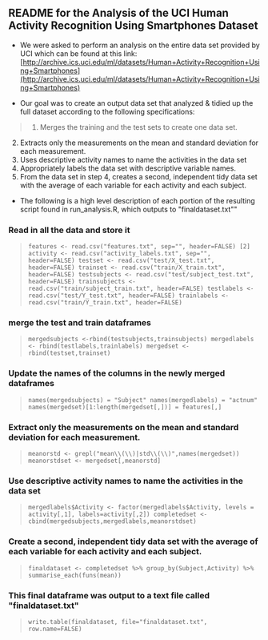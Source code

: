 ## README for the Analysis of the UCI Human Activity Recognition Using Smartphones Dataset

* We were asked to perform an analysis on the entire data set provided by UCI which can be found at this link: [http://archive.ics.uci.edu/ml/datasets/Human+Activity+Recognition+Using+Smartphones](http://archive.ics.uci.edu/ml/datasets/Human+Activity+Recognition+Using+Smartphones)

* Our goal was to create an output data set that analyzed & tidied up the full dataset according to the following specifications:

>1. Merges the training and the test sets to create one data set.
2. Extracts only the measurements on the mean and standard deviation for each measurement.
3. Uses descriptive activity names to name the activities in the data set
4. Appropriately labels the data set with descriptive variable names.
5. From the data set in step 4, creates a second, independent tidy data set with the average of each variable for each activity and each subject.

* The following is a high level description of each portion of the resulting script found in run_analysis.R, which outputs to "finaldataset.txt"" 

### Read in all the data and store it

>`features <- read.csv("features.txt", sep="", header=FALSE) [2]
activity <- read.csv("activity_labels.txt", sep="", header=FALSE)
testset <- read.csv("test/X_test.txt", header=FALSE)
trainset <- read.csv("train/X_train.txt", header=FALSE)
testsubjects <- read.csv("test/subject_test.txt", header=FALSE)
trainsubjects <- read.csv("train/subject_train.txt", header=FALSE)
testlabels <- read.csv("test/Y_test.txt", header=FALSE)
trainlabels <- read.csv("train/Y_train.txt", header=FALSE)`

### merge the test and train dataframes
>`mergedsubjects <-rbind(testsubjects,trainsubjects)
mergedlabels <- rbind(testlabels,trainlabels)
mergedset <- rbind(testset,trainset)`

### Update the names of the columns in the newly merged dataframes
>`names(mergedsubjects) = "Subject"
names(mergedlabels) = "actnum"
names(mergedset)[1:length(mergedset[,])] = features[,]`

### Extract only the measurements on the mean and standard deviation for each measurement.
>`meanorstd <- grepl("mean\\(\\)|std\\(\\)",names(mergedset))
meanorstdset <- mergedset[,meanorstd]`

### Use descriptive activity names to name the activities in the data set
>`mergedlabels$Activity <- factor(mergedlabels$Activity, levels = activity[,1], labels=activity[,2])
completedset <- cbind(mergedsubjects,mergedlabels,meanorstdset)`

### Create a second, independent tidy data set with the average of each variable for each activity and each subject.
>`finaldataset <- completedset %>% group_by(Subject,Activity) %>% summarise_each(funs(mean))`

### This final dataframe was output to a text file called "finaldataset.txt"
>`write.table(finaldataset, file="finaldataset.txt", row.name=FALSE)`


